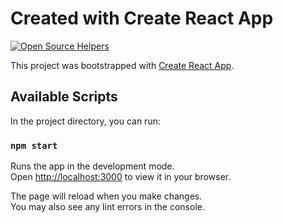# Created with Create React App

[![Open Source Helpers](https://www.codetriage.com/aviralrabbit1/utils/badges/users.svg)](https://www.codetriage.com/aviralrabbit1/utils)

This project was bootstrapped with [Create React App](https://github.com/facebook/create-react-app).

## Available Scripts

In the project directory, you can run:

### `npm start`

Runs the app in the development mode.\
Open [http://localhost:3000](http://localhost:3000) to view it in your browser.

The page will reload when you make changes.\
You may also see any lint errors in the console.


